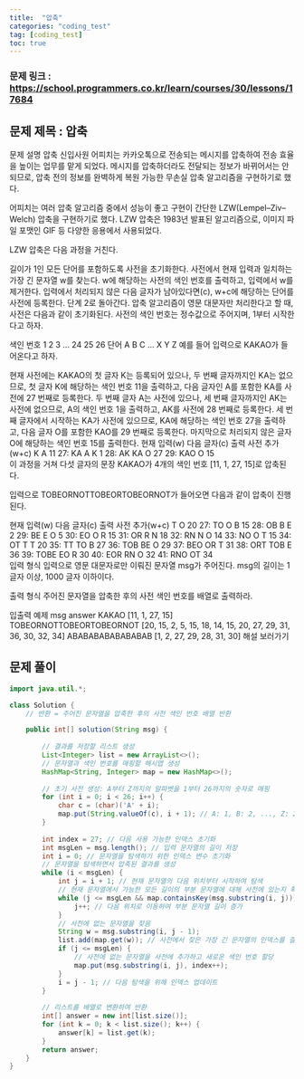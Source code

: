 ```yaml
---
title:  "압축"
categories: "coding_test"
tag: [coding_test]
toc: true
---
```


### 문제 링크 : https://school.programmers.co.kr/learn/courses/30/lessons/17684

## 문제 제목 : 압축

문제 설명
압축
신입사원 어피치는 카카오톡으로 전송되는 메시지를 압축하여 전송 효율을 높이는 업무를 맡게 되었다. 메시지를 압축하더라도 전달되는 정보가 바뀌어서는 안 되므로, 압축 전의 정보를 완벽하게 복원 가능한 무손실 압축 알고리즘을 구현하기로 했다.

어피치는 여러 압축 알고리즘 중에서 성능이 좋고 구현이 간단한 LZW(Lempel–Ziv–Welch) 압축을 구현하기로 했다. LZW 압축은 1983년 발표된 알고리즘으로, 이미지 파일 포맷인 GIF 등 다양한 응용에서 사용되었다.

LZW 압축은 다음 과정을 거친다.

길이가 1인 모든 단어를 포함하도록 사전을 초기화한다.
사전에서 현재 입력과 일치하는 가장 긴 문자열 w를 찾는다.
w에 해당하는 사전의 색인 번호를 출력하고, 입력에서 w를 제거한다.
입력에서 처리되지 않은 다음 글자가 남아있다면(c), w+c에 해당하는 단어를 사전에 등록한다.
단계 2로 돌아간다.
압축 알고리즘이 영문 대문자만 처리한다고 할 때, 사전은 다음과 같이 초기화된다. 사전의 색인 번호는 정수값으로 주어지며, 1부터 시작한다고 하자.

색인 번호	1	2	3	...	24	25	26
단어	A	B	C	...	X	Y	Z
예를 들어 입력으로 KAKAO가 들어온다고 하자.

현재 사전에는 KAKAO의 첫 글자 K는 등록되어 있으나, 두 번째 글자까지인 KA는 없으므로, 첫 글자 K에 해당하는 색인 번호 11을 출력하고, 다음 글자인 A를 포함한 KA를 사전에 27 번째로 등록한다.
두 번째 글자 A는 사전에 있으나, 세 번째 글자까지인 AK는 사전에 없으므로, A의 색인 번호 1을 출력하고, AK를 사전에 28 번째로 등록한다.
세 번째 글자에서 시작하는 KA가 사전에 있으므로, KA에 해당하는 색인 번호 27을 출력하고, 다음 글자 O를 포함한 KAO를 29 번째로 등록한다.
마지막으로 처리되지 않은 글자 O에 해당하는 색인 번호 15를 출력한다.
현재 입력(w)	다음 글자(c)	출력	사전 추가(w+c)
K	A	11	27: KA
A	K	1	28: AK
KA	O	27	29: KAO
O		15	
이 과정을 거쳐 다섯 글자의 문장 KAKAO가 4개의 색인 번호 [11, 1, 27, 15]로 압축된다.

입력으로 TOBEORNOTTOBEORTOBEORNOT가 들어오면 다음과 같이 압축이 진행된다.

현재 입력(w)	다음 글자(c)	출력	사전 추가(w+c)
T	O	20	27: TO
O	B	15	28: OB
B	E	2	29: BE
E	O	5	30: EO
O	R	15	31: OR
R	N	18	32: RN
N	O	14	33: NO
O	T	15	34: OT
T	T	20	35: TT
TO	B	27	36: TOB
BE	O	29	37: BEO
OR	T	31	38: ORT
TOB	E	36	39: TOBE
EO	R	30	40: EOR
RN	O	32	41: RNO
OT		34	
입력 형식
입력으로 영문 대문자로만 이뤄진 문자열 msg가 주어진다. msg의 길이는 1 글자 이상, 1000 글자 이하이다.

출력 형식
주어진 문자열을 압축한 후의 사전 색인 번호를 배열로 출력하라.

입출력 예제
msg	answer
KAKAO	[11, 1, 27, 15]
TOBEORNOTTOBEORTOBEORNOT	[20, 15, 2, 5, 15, 18, 14, 15, 20, 27, 29, 31, 36, 30, 32, 34]
ABABABABABABABAB	[1, 2, 27, 29, 28, 31, 30]
해설 보러가기

## 문제 풀이
```java
import java.util.*;

class Solution {
    // 반환 = 주어진 문자열을 압축한 후의 사전 색인 번호 배열 반환

    public int[] solution(String msg) {
        
        // 결과를 저장할 리스트 생성
        List<Integer> list = new ArrayList<>();
        // 문자열과 색인 번호를 매핑할 해시맵 생성
        HashMap<String, Integer> map = new HashMap<>();
        
        // 초기 사전 생성: A부터 Z까지의 알파벳을 1부터 26까지의 숫자로 매핑
        for (int i = 0; i < 26; i++) {
            char c = (char)('A' + i);
            map.put(String.valueOf(c), i + 1); // A: 1, B: 2, ..., Z: 26으로 값 설정
        }
        
        int index = 27; // 다음 사용 가능한 인덱스 초기화
        int msgLen = msg.length(); // 입력 문자열의 길이 저장
        int i = 0; // 문자열을 탐색하기 위한 인덱스 변수 초기화
        // 문자열을 탐색하면서 압축된 결과를 생성
        while (i < msgLen) {
            int j = i + 1; // 현재 문자열의 다음 위치부터 시작하여 탐색
            // 현재 문자열에서 가능한 모든 길이의 부분 문자열에 대해 사전에 있는지 확인
            while (j <= msgLen && map.containsKey(msg.substring(i, j))) {
                j++; // 다음 위치로 이동하여 부분 문자열 길이 증가
            }
            // 사전에 없는 문자열을 찾음
            String w = msg.substring(i, j - 1);
            list.add(map.get(w)); // 사전에서 찾은 가장 긴 문자열의 인덱스를 결과 리스트에 추가
            if (j <= msgLen) {
                // 사전에 없는 문자열을 사전에 추가하고 새로운 색인 번호 할당
                map.put(msg.substring(i, j), index++);
            }
            i = j - 1; // 다음 탐색을 위해 인덱스 업데이트
        }
        
        // 리스트를 배열로 변환하여 반환
        int[] answer = new int[list.size()];
        for (int k = 0; k < list.size(); k++) {
            answer[k] = list.get(k);
        }
        return answer;
    }
}
```